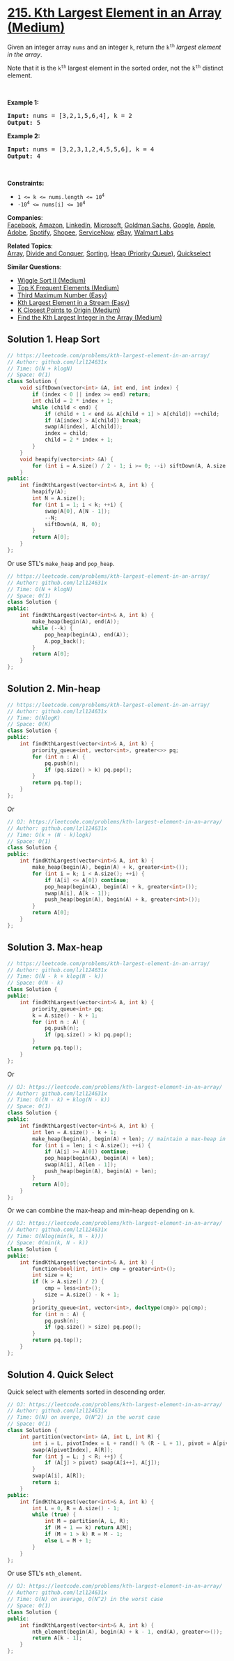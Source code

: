 # [215. Kth Largest Element in an Array (Medium)](https://leetcode.com/problems/kth-largest-element-in-an-array/)

<p>Given an integer array <code>nums</code> and an integer <code>k</code>, return <em>the</em> <code>k<sup>th</sup></code> <em>largest element in the array</em>.</p>

<p>Note that it is the <code>k<sup>th</sup></code> largest element in the sorted order, not the <code>k<sup>th</sup></code> distinct element.</p>

<p>&nbsp;</p>
<p><strong>Example 1:</strong></p>
<pre><strong>Input:</strong> nums = [3,2,1,5,6,4], k = 2
<strong>Output:</strong> 5
</pre><p><strong>Example 2:</strong></p>
<pre><strong>Input:</strong> nums = [3,2,3,1,2,4,5,5,6], k = 4
<strong>Output:</strong> 4
</pre>
<p>&nbsp;</p>
<p><strong>Constraints:</strong></p>

<ul>
	<li><code>1 &lt;= k &lt;= nums.length &lt;= 10<sup>4</sup></code></li>
	<li><code>-10<sup>4</sup> &lt;= nums[i] &lt;= 10<sup>4</sup></code></li>
</ul>


**Companies**:  
[Facebook](https://leetcode.com/company/facebook), [Amazon](https://leetcode.com/company/amazon), [LinkedIn](https://leetcode.com/company/linkedin), [Microsoft](https://leetcode.com/company/microsoft), [Goldman Sachs](https://leetcode.com/company/goldman-sachs), [Google](https://leetcode.com/company/google), [Apple](https://leetcode.com/company/apple), [Adobe](https://leetcode.com/company/adobe), [Spotify](https://leetcode.com/company/spotify), [Shopee](https://leetcode.com/company/shopee), [ServiceNow](https://leetcode.com/company/servicenow), [eBay](https://leetcode.com/company/ebay), [Walmart Labs](https://leetcode.com/company/walmart-labs)

**Related Topics**:  
[Array](https://leetcode.com/tag/array/), [Divide and Conquer](https://leetcode.com/tag/divide-and-conquer/), [Sorting](https://leetcode.com/tag/sorting/), [Heap (Priority Queue)](https://leetcode.com/tag/heap-priority-queue/), [Quickselect](https://leetcode.com/tag/quickselect/)

**Similar Questions**:
* [Wiggle Sort II (Medium)](https://leetcode.com/problems/wiggle-sort-ii/)
* [Top K Frequent Elements (Medium)](https://leetcode.com/problems/top-k-frequent-elements/)
* [Third Maximum Number (Easy)](https://leetcode.com/problems/third-maximum-number/)
* [Kth Largest Element in a Stream (Easy)](https://leetcode.com/problems/kth-largest-element-in-a-stream/)
* [K Closest Points to Origin (Medium)](https://leetcode.com/problems/k-closest-points-to-origin/)
* [Find the Kth Largest Integer in the Array (Medium)](https://leetcode.com/problems/find-the-kth-largest-integer-in-the-array/)

## Solution 1. Heap Sort

```cpp
// https://leetcode.com/problems/kth-largest-element-in-an-array/
// Author: github.com/lzl124631x
// Time: O(N + klogN)
// Space: O(1)
class Solution {
    void siftDown(vector<int> &A, int end, int index) {
        if (index < 0 || index >= end) return;
        int child = 2 * index + 1;
        while (child < end) {
            if (child + 1 < end && A[child + 1] > A[child]) ++child;
            if (A[index] > A[child]) break;
            swap(A[index], A[child]);
            index = child;
            child = 2 * index + 1;
        }
    }
    void heapify(vector<int> &A) {
        for (int i = A.size() / 2 - 1; i >= 0; --i) siftDown(A, A.size(), i);
    }
public:
    int findKthLargest(vector<int>& A, int k) {
        heapify(A);
        int N = A.size();
        for (int i = 1; i < k; ++i) {
            swap(A[0], A[N - 1]);
            --N;
            siftDown(A, N, 0);
        }
        return A[0];
    }
};
```

Or use STL's `make_heap` and `pop_heap`.
 
```cpp
// https://leetcode.com/problems/kth-largest-element-in-an-array/
// Author: github.com/lzl124631x
// Time: O(N + klogN)
// Space: O(1)
class Solution {
public:
    int findKthLargest(vector<int>& A, int k) {
        make_heap(begin(A), end(A));
        while (--k) {
            pop_heap(begin(A), end(A));
            A.pop_back();
        }
        return A[0];
    }
};
```

## Solution 2. Min-heap

```cpp
// https://leetcode.com/problems/kth-largest-element-in-an-array/
// Author: github.com/lzl124631x
// Time: O(NlogK)
// Space: O(K)
class Solution {
public:
    int findKthLargest(vector<int>& A, int k) {
        priority_queue<int, vector<int>, greater<>> pq;
        for (int n : A) {
            pq.push(n);
            if (pq.size() > k) pq.pop();
        }
        return pq.top();
    }
};
```

Or

```cpp
// OJ: https://leetcode.com/problems/kth-largest-element-in-an-array/
// Author: github.com/lzl124631x
// Time: O(k + (N - k)logk)
// Space: O(1)
class Solution {
public:
    int findKthLargest(vector<int>& A, int k) {
        make_heap(begin(A), begin(A) + k, greater<int>());
        for (int i = k; i < A.size(); ++i) {
            if (A[i] <= A[0]) continue;
            pop_heap(begin(A), begin(A) + k, greater<int>());
            swap(A[i], A[k - 1]);
            push_heap(begin(A), begin(A) + k, greater<int>());
        }
        return A[0];
    }
};
```

## Solution 3. Max-heap

```cpp
// https://leetcode.com/problems/kth-largest-element-in-an-array/
// Author: github.com/lzl124631x
// Time: O(N - k + klog(N - k))
// Space: O(N - k)
class Solution {
public:
    int findKthLargest(vector<int>& A, int k) {
        priority_queue<int> pq;
        k = A.size() - k + 1;
        for (int n : A) {
            pq.push(n);
            if (pq.size() > k) pq.pop();
        }
        return pq.top();
    }
};
```

Or

```cpp
// OJ: https://leetcode.com/problems/kth-largest-element-in-an-array/
// Author: github.com/lzl124631x
// Time: O((N - k) + klog(N - k))
// Space: O(1)
class Solution {
public:
    int findKthLargest(vector<int>& A, int k) {
        int len = A.size() - k + 1;
        make_heap(begin(A), begin(A) + len); // maintain a max-heap in [0, N - k]
        for (int i = len; i < A.size(); ++i) {
            if (A[i] >= A[0]) continue;
            pop_heap(begin(A), begin(A) + len);
            swap(A[i], A[len - 1]);
            push_heap(begin(A), begin(A) + len);
        }
        return A[0];
    }
};
```

Or we can combine the max-heap and min-heap depending on `k`.


```cpp
// OJ: https://leetcode.com/problems/kth-largest-element-in-an-array/
// Author: github.com/lzl124631x
// Time: O(Nlog(min(k, N - k)))
// Space: O(min(k, N - k))
class Solution {
public:
    int findKthLargest(vector<int>& A, int k) {
        function<bool(int, int)> cmp = greater<int>();
        int size = k;
        if (k > A.size() / 2) {
            cmp = less<int>();
            size = A.size() - k + 1;
        }
        priority_queue<int, vector<int>, decltype(cmp)> pq(cmp);
        for (int n : A) {
            pq.push(n);
            if (pq.size() > size) pq.pop();
        }
        return pq.top();
    }
};
```

## Solution 4. Quick Select

Quick select with elements sorted in descending order.

```cpp
// OJ: https://leetcode.com/problems/kth-largest-element-in-an-array/
// Author: github.com/lzl124631x
// Time: O(N) on averge, O(N^2) in the worst case
// Space: O(1)
class Solution {
    int partition(vector<int> &A, int L, int R) {
        int i = L, pivotIndex = L + rand() % (R - L + 1), pivot = A[pivotIndex];
        swap(A[pivotIndex], A[R]);
        for (int j = L; j < R; ++j) {
            if (A[j] > pivot) swap(A[i++], A[j]);
        }
        swap(A[i], A[R]);
        return i;
    }
public:
    int findKthLargest(vector<int>& A, int k) {
        int L = 0, R = A.size() - 1;
        while (true) {
            int M = partition(A, L, R);
            if (M + 1 == k) return A[M];
            if (M + 1 > k) R = M - 1;
            else L = M + 1;
        }
    }
};
```

Or use STL's `nth_element`.

```cpp
// OJ: https://leetcode.com/problems/kth-largest-element-in-an-array/
// Author: github.com/lzl124631x
// Time: O(N) on average, O(N^2) in the worst case
// Space: O(1)
class Solution {
public:
    int findKthLargest(vector<int>& A, int k) {
        nth_element(begin(A), begin(A) + k - 1, end(A), greater<>());
        return A[k - 1];
    }
};
```